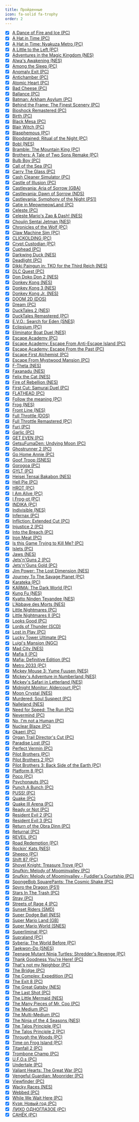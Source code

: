 ```yaml
---
title: Пройденные
icon: fa-solid fa-trophy
order: 2
---
```


+ [x] [A Dance of Fire and Ice (PC)](/tags/a-dance-of-fire-and-ice-pc)
+ [x] [A Hat in Time (PC)](/tags/a-hat-in-time-pc)
+ [x] [A Hat in Time: Nyakuza Metro (PC)](/tags/a-hat-in-time-nyakuza-metro-pc)
+ [x] [A Little to the Left (PC)](/tags/a-little-to-the-left-pc)
+ [x] [Adventures in the Magic Kingdom (NES)](/tags/adventures-in-the-magic-kingdom-nes)
+ [x] [Alwa's Awakening (NES)](/tags/alwa-s-awakening-nes)
+ [x] [Among the Sleep (PC)](/tags/among-the-sleep-pc)
+ [x] [Anomaly Exit (PC)](/tags/anomaly-exit-pc)
+ [x] [Antichamber (PC)](/tags/antichamber-pc)
+ [x] [Atomic Heart (PC)](/tags/atomic-heart-pc)
+ [x] [Bad Cheese (PC)](/tags/bad-cheese-pc)
+ [x] [Ballance (PC)](/tags/ballance-pc)
+ [x] [Batman: Arkham Asylum (PC)](/tags/batman-arkham-asylum-pc)
+ [x] [Behind the Frame: The Finest Scenery (PC)](/tags/behind-the-frame-the-finest-scenery-pc)
+ [x] [Bioshock Remastered (PC)](/tags/bioshock-remastered-pc)
+ [x] [Birth (PC)](/tags/birth-pc)
+ [x] [Black Mesa (PC)](/tags/black-mesa-pc)
+ [x] [Blair Witch (PC)](/tags/blair-witch-pc)
+ [x] [Blasphemous (PC)](/tags/blasphemous-pc)
+ [x] [Bloodstained: Ritual of the Night (PC)](/tags/bloodstained-ritual-of-the-night-pc)
+ [x] [Bobl (NES)](/tags/bobl-nes)
+ [x] [Bramble: The Mountain King (PC)](/tags/bramble-the-mountain-king-pc)
+ [x] [Brothers: A Tale of Two Sons Remake (PC)](/tags/brothers-a-tale-of-two-sons-remake-pc)
+ [x] [Bulb Boy (PC)](/tags/bulb-boy-pc)
+ [x] [Call of the Sea (PC)](/tags/call-of-the-sea-pc)
+ [x] [Carry The Glass (PC)](/tags/carry-the-glass-pc)
+ [x] [Cash Cleaner Simulator (PC)](/tags/cash-cleaner-simulator-pc)
+ [x] [Castle of Illusion (PC)](/tags/castle-of-illusion-pc)
+ [x] [Castlevania: Aria of Sorrow (GBA)](/tags/castlevania-aria-of-sorrow-gba)
+ [x] [Castlevania: Dawn of Sorrow (NDS)](/tags/castlevania-dawn-of-sorrow-nds)
+ [x] [Castlevania: Symphony of the Night (PS1)](/tags/castlevania-symphony-of-the-night-ps1)
+ [x] [Catie in MeowmeowLand (PC)](/tags/catie-in-meowmeowland-pc)
+ [x] [Celeste (PC)](/tags/celeste-pc)
+ [x] [Celeste Mario's Zap & Dash! (NES)](/tags/celeste-mario-s-zap-dash-nes)
+ [x] [Choujin Sentai Jetman (NES)](/tags/choujin-sentai-jetman-nes)
+ [x] [Chronicles of the Wolf (PC)](/tags/chronicles-of-the-wolf-pc)
+ [x] [Claw Machine Sim (PC)](/tags/claw-machine-sim-pc)
+ [x] [CLICKOLDING (PC)](/tags/clickolding-pc)
+ [x] [Crypt Custodian (PC)](/tags/crypt-custodian-pc)
+ [x] [Cuphead (PC)](/tags/cuphead-pc)
+ [x] [Darkwing Duck (NES)](/tags/darkwing-duck-nes)
+ [x] [Deadlight (PC)](/tags/deadlight-pc)
+ [x] [Dikki Paingun in: TKO for the Third Reich (NES)](/tags/dikki-paingun-in-tko-for-the-third-reich-nes)
+ [x] [DLC Quest (PC)](/tags/dlc-quest-pc)
+ [x] [Don Doko Don 2 (NES)](/tags/don-doko-don-2-nes)
+ [x] [Donkey Kong (NES)](/tags/donkey-kong-nes)
+ [x] [Donkey Kong 3 (NES)](/tags/donkey-kong-3-nes)
+ [x] [Donkey Kong Jr. (NES)](/tags/donkey-kong-jr-nes)
+ [x] [DOOM 2D (DOS)](/tags/doom-2d-dos)
+ [x] [Dream (PC)](/tags/dream-pc)
+ [x] [DuckTales 2 (NES)](/tags/ducktales-2-nes)
+ [x] [DuckTales Remastered (PC)](/tags/ducktales-remastered-pc)
+ [x] [E.V.O.: Search for Eden (SNES)](/tags/e-v-o-search-for-eden-snes)
+ [x] [Eclipsium (PC)](/tags/eclipsium-pc)
+ [x] [Eliminator Boat Duel (NES)](/tags/eliminator-boat-duel-nes)
+ [x] [Escape Academy (PC)](/tags/escape-academy-pc)
+ [x] [Escape Academy: Escape From Anti-Escape Island (PC)](/tags/escape-academy-escape-from-anti-escape-island-pc)
+ [x] [Escape Academy: Escape From the Past (PC)](/tags/escape-academy-escape-from-the-past-pc)
+ [x] [Escape First Alchemist (PC)](/tags/escape-first-alchemist-pc)
+ [x] [Escape From Mystwood Mansion (PC)](/tags/escape-from-mystwood-mansion-pc)
+ [x] [F-Theta (NES)](/tags/f-theta-nes)
+ [x] [Faxanadu (NES)](/tags/faxanadu-nes)
+ [x] [Felix the Cat (NES)](/tags/felix-the-cat-nes)
+ [x] [Fire of Rebellion (NES)](/tags/fire-of-rebellion-nes)
+ [x] [First Cut: Samurai Duel (PC)](/tags/first-cut-samurai-duel-pc)
+ [x] [FLATHEAD (PC)](/tags/flathead-pc)
+ [x] [Follow the meaning (PC)](/tags/follow-the-meaning-pc)
+ [x] [Frog (NES)](/tags/frog-nes)
+ [x] [Front Line (NES)](/tags/front-line-nes)
+ [x] [Full Throttle (DOS)](/tags/full-throttle-dos)
+ [x] [Full Throttle Remastered (PC)](/tags/full-throttle-remastered-pc)
+ [x] [Furi (PC)](/tags/furi-pc)
+ [x] [Garlic (PC)](/tags/garlic-pc)
+ [x] [GET EVEN (PC)](/tags/get-even-pc)
+ [x] [GetsuFumaDen: Undying Moon (PC)](/tags/getsufumaden-undying-moon-pc)
+ [x] [Ghostrunner 2 (PC)](/tags/ghostrunner-2-pc)
+ [x] [Go Home Annie (PC)](/tags/go-home-annie-pc)
+ [x] [Goof Troop (SNES)](/tags/goof-troop-snes)
+ [x] [Gorogoa (PC)](/tags/gorogoa-pc)
+ [x] [GYLT (PC)](/tags/gylt-pc)
+ [x] [Heisei Tensai Bakabon (NES)](/tags/heisei-tensai-bakabon-nes)
+ [x] [Hell Pie (PC)](/tags/hell-pie-pc)
+ [x] [HROT (PC)](/tags/hrot-pc)
+ [x] [I Am Alive (PC)](/tags/i-am-alive-pc)
+ [x] [I Frog-ot (PC)](/tags/i-frog-ot-pc)
+ [x] [INDIKA (PC)](/tags/indika-pc)
+ [x] [Indivisible (NES)](/tags/indivisible-nes)
+ [x] [Infernax (PC)](/tags/infernax-pc)
+ [x] [Infliction: Extended Cut (PC)](/tags/infliction-extended-cut-pc)
+ [x] [Injustice 2 (PC)](/tags/injustice-2-pc)
+ [x] [Into the Breach (PC)](/tags/into-the-breach-pc)
+ [x] [Iron Meat (PC)](/tags/iron-meat-pc)
+ [x] [Is this Game Trying to Kill Me? (PC)](/tags/is-this-game-trying-to-kill-me-pc)
+ [x] [Islets (PC)](/tags/islets-pc)
+ [x] [Jaws (NES)](/tags/jaws-nes)
+ [x] [Jets'n'Guns 2 (PC)](/tags/jets-n-guns-2-pc)
+ [x] [Jets'n'Guns Gold (PC)](/tags/jets-n-guns-gold-pc)
+ [x] [Jim Power: The Lost Dimension (NES)](/tags/jim-power-the-lost-dimension-nes)
+ [x] [Journey To The Savage Planet (PC)](/tags/journey-to-the-savage-planet-pc)
+ [x] [Karateka (PC)](/tags/karateka-pc)
+ [x] [KARMA: The Dark World (PC)](/tags/karma-the-dark-world-pc)
+ [x] [Kung Fu (NES)](/tags/kung-fu-nes)
+ [x] [Kyatto Ninden Teyandee (NES)](/tags/kyatto-ninden-teyandee-nes)
+ [x] [L'Abbaye des Morts (NES)](/tags/l-abbaye-des-morts-nes)
+ [x] [Little Nightmares (PC)](/tags/little-nightmares-pc)
+ [x] [Little Nightmares II (PC)](/tags/little-nightmares-ii-pc)
+ [x] [Looks Good (PC)](/tags/looks-good-pc)
+ [x] [Lords of Thunder (SCD)](/tags/lords-of-thunder-scd)
+ [x] [Lost in Play (PC)](/tags/lost-in-play-pc)
+ [x] [Lucky Tower Ultimate (PC)](/tags/lucky-tower-ultimate-pc)
+ [x] [Luigi's Mansion (NGC)](/tags/luigi-s-mansion-ngc)
+ [x] [Mad City (NES)](/tags/mad-city-nes)
+ [x] [Mafia II (PC)](/tags/mafia-ii-pc)
+ [x] [Mafia: Definitive Edition (PC)](/tags/mafia-definitive-edition-pc)
+ [x] [Metro 2033 (PC)](/tags/metro-2033-pc)
+ [x] [Mickey Mouse 3: Yume Fuusen (NES)](/tags/mickey-mouse-3-yume-fuusen-nes)
+ [x] [Mickey's Adventure in Numberland (NES)](/tags/mickey-s-adventure-in-numberland-nes)
+ [x] [Mickey's Safari in Letterland (NES)](/tags/mickey-s-safari-in-letterland-nes)
+ [x] [Midnight Monitor: Aldercourt (PC)](/tags/midnight-monitor-aldercourt-pc)
+ [x] [Moon Crystal (NES)](/tags/moon-crystal-nes)
+ [x] [Murdered: Soul Suspect (PC)](/tags/murdered-soul-suspect-pc)
+ [x] [Nalleland (NES)](/tags/nalleland-nes)
+ [x] [Need for Speed: The Run (PC)](/tags/need-for-speed-the-run-pc)
+ [x] [Nevermind (PC)](/tags/nevermind-pc)
+ [x] [No, I'm not a Human (PC)](/tags/no-i-m-not-a-human-pc)
+ [x] [Nuclear Blaze (PC)](/tags/nuclear-blaze-pc)
+ [x] [Okaeri (PC)](/tags/okaeri-pc)
+ [x] [Organ Trail Director's Cut (PC)](/tags/organ-trail-director-s-cut-pc)
+ [x] [Paradise Lost (PC)](/tags/paradise-lost-pc)
+ [x] [Perfect Vermin (PC)](/tags/perfect-vermin-pc)
+ [x] [Pilot Brothers (PC)](/tags/pilot-brothers-pc)
+ [x] [Pilot Brothers 2 (PC)](/tags/pilot-brothers-2-pc)
+ [x] [Pilot Brothers 3: Back Side of the Earth (PC)](/tags/pilot-brothers-3-back-side-of-the-earth-pc)
+ [x] [Platform 8 (PC)](/tags/platform-8-pc)
+ [x] [Poco (PC)](/tags/poco-pc)
+ [x] [Psychonauts (PC)](/tags/psychonauts-pc)
+ [x] [Punch A Bunch (PC)](/tags/punch-a-bunch-pc)
+ [x] [PUSS! (PC)](/tags/puss-pc)
+ [x] [Quake (PC)](/tags/quake-pc)
+ [x] [Quake III Arena (PC)](/tags/quake-iii-arena-pc)
+ [x] [Ready or Not (PC)](/tags/ready-or-not-pc)
+ [x] [Resident Evil 2 (PC)](/tags/resident-evil-2-pc)
+ [x] [Resident Evil 3 (PC)](/tags/resident-evil-3-pc)
+ [x] [Return of the Obra Dinn (PC)](/tags/return-of-the-obra-dinn-pc)
+ [x] [Returnal (PC)](/tags/returnal-pc)
+ [x] [REVEIL (PC)](/tags/reveil-pc)
+ [x] [Road Redemption (PC)](/tags/road-redemption-pc)
+ [x] [Rockin' Kats (NES)](/tags/rockin-kats-nes)
+ [x] [Sheepo (PC)](/tags/sheepo-pc)
+ [x] [Shift 87 (PC)](/tags/shift-87-pc)
+ [x] [Shovel Knight: Treasure Trove (PC)](/tags/shovel-knight-treasure-trove-pc)
+ [x] [Snufkin: Melody of Moominvalley (PC)](/tags/snufkin-melody-of-moominvalley-pc)
+ [x] [Snufkin: Melody of Moominvalley - Fuddler's Courtship (PC)](/tags/snufkin-melody-of-moominvalley-fuddler-s-courtship-pc)
+ [x] [SpongeBob SquarePants: The Cosmic Shake (PC)](/tags/spongebob-squarepants-the-cosmic-shake-pc)
+ [x] [Spyro the Dragon (PS1)](/tags/spyro-the-dragon-ps1)
+ [x] [Stars In The Trash (PC)](/tags/stars-in-the-trash-pc)
+ [x] [Stray (PC)](/tags/stray-pc)
+ [x] [Streets of Rage 4 (PC)](/tags/streets-of-rage-4-pc)
+ [x] [Sunset Riders (SMD)](/tags/sunset-riders-smd)
+ [x] [Super Dodge Ball (NES)](/tags/super-dodge-ball-nes)
+ [x] [Super Mario Land (GB)](/tags/super-mario-land-gb)
+ [x] [Super Mario World (SNES)](/tags/super-mario-world-snes)
+ [x] [Superliminal (PC)](/tags/superliminal-pc)
+ [x] [Supraland (PC)](/tags/supraland-pc)
+ [x] [Syberia: The World Before (PC)](/tags/syberia-the-world-before-pc)
+ [x] [Taekwon-Do (SNES)](/tags/taekwon-do-snes)
+ [x] [Teenage Mutant Ninja Turtles: Shredder's Revenge (PC)](/tags/teenage-mutant-ninja-turtles-shredder-s-revenge-pc)
+ [x] [Thank Goodness You're Here! (PC)](/tags/thank-goodness-you-re-here-pc)
+ [x] [That's not my Neighbor (PC)](/tags/that-s-not-my-neighbor-pc)
+ [x] [The Bridge (PC)](/tags/the-bridge-pc)
+ [x] [The Complex: Expedition (PC)](/tags/the-complex-expedition-pc)
+ [x] [The Exit 8 (PC)](/tags/the-exit-8-pc)
+ [x] [The Great Gatsby (NES)](/tags/the-great-gatsby-nes)
+ [x] [The Last Shot (PC)](/tags/the-last-shot-pc)
+ [x] [The Little Mermaid (NES)](/tags/the-little-mermaid-nes)
+ [x] [The Many Pieces of Mr. Coo (PC)](/tags/the-many-pieces-of-mr-coo-pc)
+ [x] [The Medium (PC)](/tags/the-medium-pc)
+ [x] [The Multi-Medium (PC)](/tags/the-multi-medium-pc)
+ [x] [The Ninja of the 4 Seasons (NES)](/tags/the-ninja-of-the-4-seasons-nes)
+ [x] [The Talos Principle (PC)](/tags/the-talos-principle-pc)
+ [x] [The Talos Principle 2 (PC)](/tags/the-talos-principle-2-pc)
+ [x] [Through the Woods (PC)](/tags/through-the-woods-pc)
+ [x] [Time on Frog Island (PC)](/tags/time-on-frog-island-pc)
+ [x] [Titanfall 2 (PC)](/tags/titanfall-2-pc)
+ [x] [Trombone Champ (PC)](/tags/trombone-champ-pc)
+ [x] [U.F.O.s (PC)](/tags/u-f-o-s-pc)
+ [x] [Undertale (PC)](/tags/undertale-pc)
+ [x] [Valiant Hearts: The Great War (PC)](/tags/valiant-hearts-the-great-war-pc)
+ [x] [Vengeful Guardian: Moonrider (PC)](/tags/vengeful-guardian-moonrider-pc)
+ [x] [Viewfinder (PC)](/tags/viewfinder-pc)
+ [x] [Wacky Races (NES)](/tags/wacky-races-nes)
+ [x] [Webbed (PC)](/tags/webbed-pc)
+ [x] [While We Wait Here (PC)](/tags/while-we-wait-here-pc)
+ [x] [Кузя: Новый год (PC)](/tags/кузя-новый-год-pc)
+ [x] [ЛИХО ОДНОГЛАЗОЕ (PC)](/tags/лихо-одноглазое-pc)
+ [x] [САНЁК (PC)](/tags/санёк-pc)
